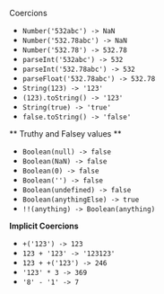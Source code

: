 Coercions

- `Number('532abc') -> NaN`
- `Number('532.78abc') -> NaN`
- `Number('532.78') -> 532.78`
- `parseInt('532abc') -> 532`
- `parseInt('532.78abc') -> 532`
- `parseFloat('532.78abc') -> 532.78`
- `String(123) -> '123'`
- `(123).toString() -> '123'`
- `String(true) -> 'true'`
- `false.toString() -> 'false'`

** Truthy and Falsey values **
- `Boolean(null) -> false`
- `Boolean(NaN) -> false`
- `Boolean(0) -> false`
- `Boolean('') -> false`
- `Boolean(undefined) -> false`
- `Boolean(anythingElse) -> true`
- `!!(anything) -> Boolean(anything)`

**Implicit Coercions**
- `+('123') -> 123`
- `123 + '123' -> '123123'`
- `123 + +('123') -> 246`
- `'123' * 3 -> 369`
- `'8' - '1' -> 7`
